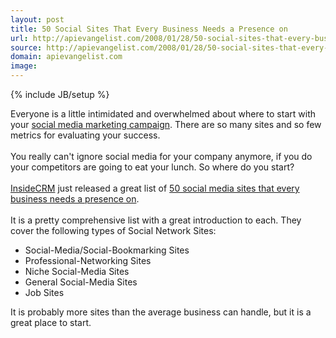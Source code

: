 ```yaml
---
layout: post
title: 50 Social Sites That Every Business Needs a Presence on
url: http://apievangelist.com/2008/01/28/50-social-sites-that-every-business-needs-a-presence-on/
source: http://apievangelist.com/2008/01/28/50-social-sites-that-every-business-needs-a-presence-on/
domain: apievangelist.com
image: 
---
```

{% include JB/setup %}<p>Everyone is a little intimidated and overwhelmed about where to start with your <a href="http://www.socialmediasquad.com/">social media marketing campaign</a>.  There are so many sites and so few metrics for evaluating your success.<br /><br />You really can't ignore social media for your company anymore, if you do your competitors are going to eat your lunch.  So where do you start?<br /><br /><a href="http://www.insidecrm.com/">InsideCRM</a> just released a great list of <a href="http://www.insidecrm.com/features/50-social-sites-012808/">50 social media sites that every business needs a presence on</a>.<br /><br />It is a pretty comprehensive list with a great introduction to each.  They cover the following types of Social Network Sites:<strong><br /></strong><ul class="mainlist"><li><strong><span style="font-weight: normal;">Social-Media/Social-Bookmarking Sites</span></strong></li><li><strong><span style="font-weight: normal;">Professional-Networking Sites</span></strong></li><li><strong><span style="font-weight: normal;">Niche Social-Media Sites</span></strong></li><li><strong><span style="font-weight: normal;">General Social-Media Sites</span></strong></li><li><strong><span style="font-weight: normal;">Job Sites</span></strong></li></ul>It is probably more sites than the average business can handle, but it is a great place to start.</p>
